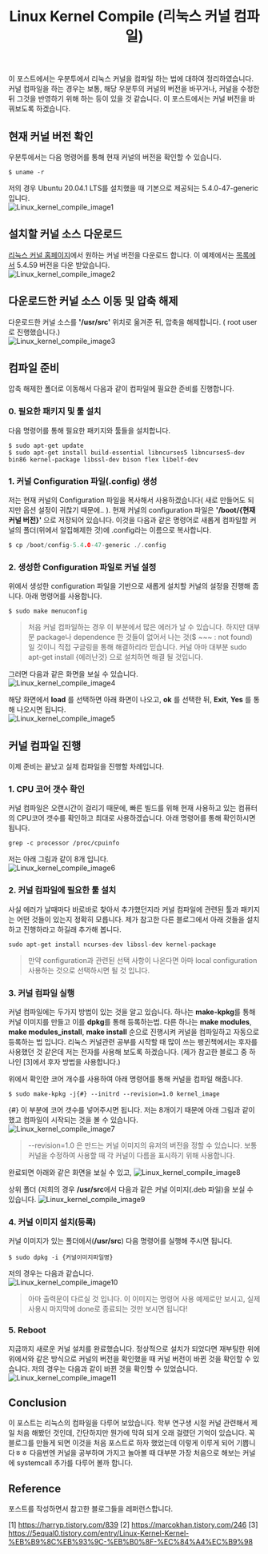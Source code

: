 ﻿---
title: "Linux Kernel Compile (리눅스 커널 컴파일)"
categories: 
  - Linux Kernel Study
tags:
  - Linux
  - Kernel
  - 리눅스
  - 커널
  - 공부
last_modified_at: 2020-09-13T18:00:00+09:00
toc: true
---


이 포스트에서는 우분투에서 리눅스 커널을 컴파일 하는 법에 대하여 정리하였습니다. 커널 컴파일을 하는 경우는 보통, 해당 우분투의 커널의 버전을 바꾸거나, 커널을 수정한 뒤 그것을 반영하기 위해 하는 등이 있을 것 같습니다. 이 포스트에서는 커널 버전을 바꿔보도록 하겠습니다.  

## 현재 커널 버전 확인
 우분투에서는 다음 명령어를 통해 현재 커널의 버전을 확인할 수 있습니다.  
```
$ uname -r
```
저의 경우 Ubuntu 20.04.1 LTS를 설치했을 때 기본으로 제공되는 5.4.0-47-generic 입니다.  
![Linux_kernel_compile_image1]({{site.url}}/assets/images/20200913/Linux_kernel_compile_1.jpg)  

## 설치할 커널 소스 다운로드
[리눅스 커널 홈페이지](ttps://www.kernel.org/)에서 원하는 커널 버전을 다운로드 합니다. 이 예제에서는 [목록에서](https://kernel.org/pub/linux/kernel/v5.x/linux-5.4.59.tar.gz) 5.4.59 버전을 다운 받았습니다.  
![Linux_kernel_compile_image2]({{site.url}}/assets/images/20200913/Linux_kernel_compile_2.jpg)  

## 다운로드한 커널 소스 이동 및 압축 해제
다운로드한 커널 소스를 **'/usr/src'** 위치로 옮겨준 뒤, 압축을 해제합니다. ( root user로 진행했습니다.)  
![Linux_kernel_compile_image3]({{site.url}}/assets/images/20200913/Linux_kernel_compile_3.jpg)  

## 컴파일 준비
압축 해제한 폴더로 이동해서 다음과 같이 컴파일에 필요한 준비를 진행합니다.  

### 0. 필요한 패키지 및 툴 설치
다음 명령어를 통해 필요한 패키지와 툴들을 설치합니다.  
```
$ sudo apt-get update
$ sudo apt-get install build-essential libncurses5 libncurses5-dev bin86 kernel-package libssl-dev bison flex libelf-dev
 ```
 
### 1. 커널 Configuration 파일(.config) 생성
 저는 현재 커널의 Configuration 파일을 복사해서 사용하겠습니다( 새로 만들어도 되지만 옵션 설정이 귀찮기 때문에.. ). 현재 커널의 configuration 파일은 **'/boot/{현재 커널 버전}'** 으로 저장되어 있습니다. 이것을 다음과 같은 명령어로 새롭게 컴파일할 커널의 폴더(위에서 알집해제한 것)에 .config라는 이름으로 복사합니다.  
 ```c
 $ cp /boot/config-5.4.0-47-generic ./.config
 ```
 
### 2. 생성한 Configuration 파일로 커널 설정
  위에서 생성한 configuration 파일을 기반으로 새롭게 설치할 커널의 설정을 진행해 줍니다. 아래 명령어를 사용합니다.  
  ```
  $ sudo make menuconfig
  ```
  > 처음 커널 컴파일하는 경우 이 부분에서 많은 에러가 날 수 있습니다. 하지만 대부분 package나 dependence 한 것들이 없어서 나는 것($ ~~~ : not found) 일 것이니 직접 구글링을 통해 해결하리라 믿습니다. 커널 아마 대부분 sudo apt-get install {에러난것} 으로 설치하면 해결 될 것입니다.  
   
  
그러면 다음과 같은 화면을 보실 수 있습니다.  
![Linux_kernel_compile_image4]({{site.url}}/assets/images/20200913/Linux_kernel_compile_4.jpg)  

해당 화면에서 **load** 를 선택하면 아래 화면이 나오고, **ok** 를 선택한 뒤, **Exit**, **Yes** 를 통해 나오시면 됩니다.  
![Linux_kernel_compile_image5]({{site.url}}/assets/images/20200913/Linux_kernel_compile_5.jpg)  

## 커널 컴파일 진행
이제 준비는 끝났고 실제 컴파일을 진행할 차례입니다.  

### 1. CPU 코어 갯수 확인
커널 컴파일은 오랜시간이 걸리기 때문에, 빠른 빌드를 위해 현재 사용하고 있는 컴퓨터의 CPU코어 갯수를 확인하고 최대로 사용하겠습니다. 아래 명령어를 통해 확인하시면 됩니다.  
```
grep -c processor /proc/cpuinfo
```
저는 아래 그림과 같이 8개 입니다.  
![Linux_kernel_compile_image6]({{site.url}}/assets/images/20200913/Linux_kernel_compile_6.jpg)  

### 2. 커널 컴파일에 필요한 툴 설치
사실 에러가 날때마다 바로바로 찾아서 추가했던지라 커널 컴파일에 관련된 툴과 패키지는 어떤 것들이 있는지 정확히 모릅니다. 제가 참고한 다른 블로그에서 아래 것들을 설치하고 진행하라고 하길래 추가해 봅니다.  
  ```
sudo apt-get install ncurses-dev libssl-dev kernel-package
```
> 만약 configuration과 관련된 선택 사항이 나온다면 아마 local configuration 사용하는 것으로 선택하시면 될 것 입니다.
 
### 3. 커널 컴파일 실행
 커널 컴파일에는 두가지 방법이 있는 것을 알고 있습니다. 하나는 **make-kpkg**를 통해 커널 이미지를 만들고 이를 **dpkg**를 통해 등록하는법. 다른 하나는 **make modules**, **make modules_install**, **make install** 순으로 진행시켜 커널을 컴파일하고 자동으로 등록하는 법 입니다. 리눅스 커널관련 공부를 시작할 때 많이 쓰는 팽귄책에서는 후자를 사용했던 것 같은데 저는 전자를 사용해 보도록 하겠습니다. (제가 참고한 블로그 중 하나인 [3]에서 후자 방법을 사용합니다.)  

위에서 확인한 코어 개수를 사용하여 아래 명령어를 통해 커널을 컴파일 해줍니다.  
 ```
 $ sudo make-kpkg -j{#} --initrd --revision=1.0 kernel_image
 ```

 {#} 이 부분에 코어 갯수를 넣어주시면 됩니다. 저는 8개이기 때문에 아래 그림과 같이 했고 컴파일이 시작되는 것을 볼 수 있습니다.  
![Linux_kernel_compile_image7]({{site.url}}/assets/images/20200913/Linux_kernel_compile_7.jpg)  
 > --revision=1.0 은 만드는 커널 이미지의 유저의 버전을 정할 수 있습니다. 보통 커널을 수정하여 사용할 때 각 커널이 다름을 표시하기 위해 사용합니다.  

완료되면 아래와 같은 화면을 보실 수 있고,
![Linux_kernel_compile_image8]({{site.url}}/assets/images/20200913/Linux_kernel_compile_8.jpg)  

상위 폴더 (저희의 경우 **/usr/src**에서 다음과 같은 커널 이미지(.deb 파일)을 보실 수 있습니다.
![Linux_kernel_compile_image9]({{site.url}}/assets/images/20200913/Linux_kernel_compile_9.jpg)  

### 4. 커널 이미지 설치(등록)
커널 이미지가 있는 폴더에서(**/usr/src**) 다음 명령어를 실행해 주시면 됩니다.  
```
$ sudo dpkg -i {커널이미지파일명}
```
저의 경우는 다음과 같습니다.  
![Linux_kernel_compile_image10]({{site.url}}/assets/images/20200913/Linux_kernel_compile_10.jpg)  
> 아마 출력문이 다르실 것 입니다. 이 이미지는 명령어 사용 예제로만 보시고, 실제 사용시 마지막에 done로 종료되는 것만 보시면 됩니다!  

### 5. Reboot
지금까지 새로운 커널 설치를 완료했습니다. 정상적으로 설치가 되었다면 재부팅한 위에 위에서와 같은 방식으로 커널의 버전을 확인했을 때 커널 버전이 바뀐 것을 확인할 수 있습니다. 저의 경우는 다음과 같이 바뀐 것을 확인할 수 있었습니다.  
![Linux_kernel_compile_image11]({{site.url}}/assets/images/20200913/Linux_kernel_compile_11.jpg)  

## Conclusion
 이 포스트는 리눅스의 컴파일을 다루어 보았습니다. 학부 연구생 시절 커널 관련해서 제일 처음 해봤던 것인데, 간단하지만 뭔가에 막혀 되게 오래 걸렸던 기억이 있습니다. 꼭 블로그를 만들게 되면 이것을 처음 포스트로 하자 했었는데 이렇게 이루게 되어 기쁩니다ㅎㅎ 
 다음번엔 커널을 공부하며 가지고 놀아볼 때 대부분 가장 처음으로 해보는 커널에 systemcall 추가를 다루어 볼까 합니다.  

## Reference
포스트를 작성하면서 참고한 블로그들을 레퍼런스합니다.  

[1] https://harryp.tistory.com/839
[2] https://marcokhan.tistory.com/246
[3] https://5equal0.tistory.com/entry/Linux-Kernel-Kernel-%EB%B9%8C%EB%93%9C-%EB%B0%8F-%EC%84%A4%EC%B9%98
